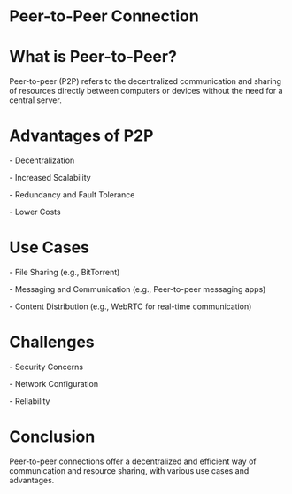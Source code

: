 Peer-to-Peer Connection
=======================

What is Peer-to-Peer?
=====================

Peer-to-peer (P2P) refers to the decentralized communication and sharing of resources directly between computers or devices without the need for a central server.

Advantages of P2P
=================

\- Decentralization

\- Increased Scalability

\- Redundancy and Fault Tolerance

\- Lower Costs

Use Cases
=========

\- File Sharing (e.g., BitTorrent)

\- Messaging and Communication (e.g., Peer-to-peer messaging apps)

\- Content Distribution (e.g., WebRTC for real-time communication)

Challenges
==========

\- Security Concerns

\- Network Configuration

\- Reliability

Conclusion
==========

Peer-to-peer connections offer a decentralized and efficient way of communication and resource sharing, with various use cases and advantages.
